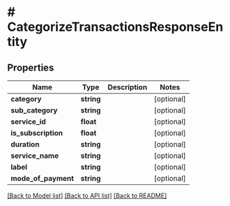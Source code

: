 # # CategorizeTransactionsResponseEntity

## Properties

Name | Type | Description | Notes
------------ | ------------- | ------------- | -------------
**category** | **string** |  | [optional]
**sub_category** | **string** |  | [optional]
**service_id** | **float** |  | [optional]
**is_subscription** | **float** |  | [optional]
**duration** | **string** |  | [optional]
**service_name** | **string** |  | [optional]
**label** | **string** |  | [optional]
**mode_of_payment** | **string** |  | [optional]

[[Back to Model list]](../../README.md#models) [[Back to API list]](../../README.md#endpoints) [[Back to README]](../../README.md)
